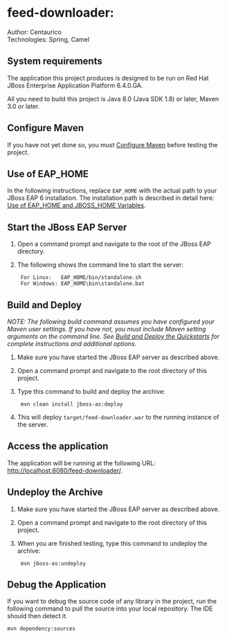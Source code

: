 feed-downloader:
========================
Author: Centaurico  
Technologies: Spring, Camel  

System requirements
-------------------

The application this project produces is designed to be run on Red Hat JBoss Enterprise Application Platform 6.4.0.GA. 

All you need to build this project is Java 8.0 (Java SDK 1.8) or later, Maven 3.0 or later.
 
Configure Maven
---------------

If you have not yet done so, you must [Configure Maven](https://github.com/jboss-developer/jboss-developer-shared-resources/blob/master/guides/CONFIGURE_MAVEN.md#configure-maven-to-build-and-deploy-the-quickstarts) before testing the project.


Use of EAP_HOME
---------------

In the following instructions, replace `EAP_HOME` with the actual path to your JBoss EAP 6 installation. The installation path is described in detail here: [Use of EAP_HOME and JBOSS_HOME Variables](https://github.com/jboss-developer/jboss-developer-shared-resources/blob/master/guides/USE_OF_EAP_HOME.md#use-of-eap_home-and-jboss_home-variables).


Start the JBoss EAP Server
-------------------------

1. Open a command prompt and navigate to the root of the JBoss EAP directory.
2. The following shows the command line to start the server:

        For Linux:   EAP_HOME/bin/standalone.sh
        For Windows: EAP_HOME\bin\standalone.bat

 
Build and Deploy
-------------------------

_NOTE: The following build command assumes you have configured your Maven user settings. If you have not, you must include Maven setting arguments on the command line. See [Build and Deploy the Quickstarts](https://github.com/jboss-developer/jboss-developer-shared-resources/blob/master/guides/BUILD_AND_DEPLOY.md#build-and-deploy-the-quickstarts) for complete instructions and additional options._

1. Make sure you have started the JBoss EAP server as described above.
2. Open a command prompt and navigate to the root directory of this project.
3. Type this command to build and deploy the archive:

        mvn clean install jboss-as:deploy

4. This will deploy `target/feed-downloader.war` to the running instance of the server.
 

Access the application 
---------------------

The application will be running at the following URL: <http://localhost:8080/feed-downloader/>.


Undeploy the Archive
--------------------

1. Make sure you have started the JBoss EAP server as described above.
2. Open a command prompt and navigate to the root directory of this project.
3. When you are finished testing, type this command to undeploy the archive:

        mvn jboss-as:undeploy

Debug the Application
------------------------------------

If you want to debug the source code of any library in the project, run the following command to pull the source into your local repository. The IDE should then detect it.

    mvn dependency:sources
   
